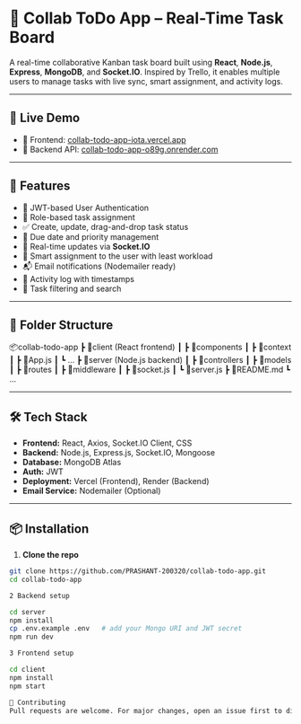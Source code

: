 # 🧠 Collab ToDo App – Real-Time Task Board

A real-time collaborative Kanban task board built using **React**, **Node.js**, **Express**, **MongoDB**, and **Socket.IO**. Inspired by Trello, it enables multiple users to manage tasks with live sync, smart assignment, and activity logs.

---

## 🔗 Live Demo

- 🔹 Frontend: [collab-todo-app-iota.vercel.app](https://collab-todo-app-iota.vercel.app/)
- 🔹 Backend API: [collab-todo-app-o89g.onrender.com](https://collab-todo-app-o89g.onrender.com)

---

## 🚀 Features

- 🔐 JWT-based User Authentication
- 👥 Role-based task assignment
- ✅ Create, update, drag-and-drop task status
- 📅 Due date and priority management
- 🔄 Real-time updates via **Socket.IO**
- 🧠 Smart assignment to the user with least workload
- 📬 Email notifications (Nodemailer ready)
- 📜 Activity log with timestamps
- 🔎 Task filtering and search

---

## 📁 Folder Structure

📦collab-todo-app
┣ 📂client (React frontend)
┃ ┣ 📂components
┃ ┣ 📂context
┃ ┣ 📜App.js
┃ ┗ ...
┣ 📂server (Node.js backend)
┃ ┣ 📂controllers
┃ ┣ 📂models
┃ ┣ 📂routes
┃ ┣ 📂middleware
┃ ┣ 📜socket.js
┃ ┗ 📜server.js
┣ 📜README.md
┗ ...


---

## 🛠️ Tech Stack

- **Frontend:** React, Axios, Socket.IO Client, CSS
- **Backend:** Node.js, Express.js, Socket.IO, Mongoose
- **Database:** MongoDB Atlas
- **Auth:** JWT
- **Deployment:** Vercel (Frontend), Render (Backend)
- **Email Service:** Nodemailer (Optional)

---

## 📦 Installation

1. **Clone the repo**

```bash
git clone https://github.com/PRASHANT-200320/collab-todo-app.git
cd collab-todo-app

2 Backend setup

cd server
npm install
cp .env.example .env   # add your Mongo URI and JWT secret
npm run dev

3 Frontend setup

cd client
npm install
npm start

🤝 Contributing
Pull requests are welcome. For major changes, open an issue first to discuss what you'd like to change.


